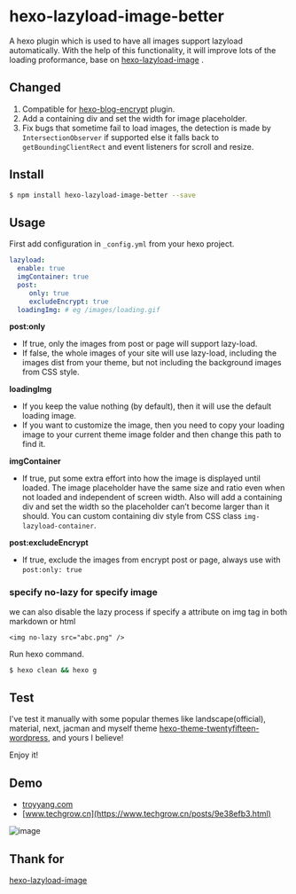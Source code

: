 # hexo-lazyload-image-better

A hexo plugin which is used to have all images support lazyload automatically. With the help of this functionality, it will improve lots of the loading proformance, base on [hexo-lazyload-image](https://github.com/Troy-Yang/hexo-lazyload-image) .

## Changed

1. Compatible for [hexo-blog-encrypt](https://github.com/MikeCoder/hexo-blog-encrypt) plugin.
2. Add a containing div and set the width for image placeholder.
3. Fix bugs that sometime fail to load images, the detection is made by `IntersectionObserver` if supported else it falls back to `getBoundingClientRect` and event listeners for scroll and resize.

## Install

```bash
$ npm install hexo-lazyload-image-better --save
```

## Usage

First add configuration in `_config.yml` from your hexo project.

```yaml
lazyload:
  enable: true
  imgContainer: true
  post:
     only: true
     excludeEncrypt: true
  loadingImg: # eg /images/loading.gif
```

**post:only**
- If true, only the images from post or page will support lazy-load.
- If false, the whole images of your site will use lazy-load, including the images dist from your theme, but not including the background images from CSS style.

**loadingImg**
- If you keep the value nothing (by default), then it will use the default loading image.
- If you want to customize the image, then you need to copy your loading image to your current theme image folder and then change this path to find it.

**imgContainer**

- If true, put some extra effort into how the image is displayed until loaded. The image placeholder have the same size and ratio even when not loaded and independent of screen width. Also will add a containing div and set the width so the placeholder can’t become larger than it should. You can custom containing div style from CSS class `img-lazyload-container`.

**post:excludeEncrypt**

- If true, exclude the images from encrypt post or page, always use with `post:only: true`

### specify **no-lazy** for specify image
we can also disable the lazy process if specify a attribute on img tag in both markdown or html
```
<img no-lazy src="abc.png" />
```

Run hexo command.

```bash
$ hexo clean && hexo g
```

## Test
I've test it manually with some popular themes like landscape(official), material, next, jacman and myself theme [hexo-theme-twentyfifteen-wordpress](https://github.com/Troy-Yang/hexo-theme-twentyfifteen-wordpress), and yours I believe!

Enjoy it!

## Demo

- [troyyang.com](http://troyyang.com)
- [www.techgrow.cn](https://www.techgrow.cn/posts/9e38efb3.html)

![image](https://images.troyyang.com/2017-7-30-lazy-load.gif)

## Thank for

[hexo-lazyload-image](https://github.com/Troy-Yang/hexo-lazyload-image)
